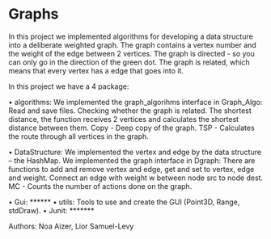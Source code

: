 # Graphs

In this project we implemented algorithms for developing a data structure into a deliberate weighted graph.
The graph contains a vertex number and the weight of the edge between 2 vertices.
The graph is directed - so you can only go in the direction of the green dot.
The graph is related, which means that every vertex has a edge that goes into it.

In this project we have a  4 package:

• algorithms:
      We implemented the graph_algorihms interface in Graph_Algo:
      Read and save files.
      Checking whether the graph is related.
      The shortest distance, the function receives 2 vertices and calculates the shortest distance between them.
      Copy - Deep copy of the graph.
      TSP - Calculates the route through all vertices in the graph.
      
 • DataStructure:
    We implemented the vertex and edge by the data structure – the HashMap.
    We implemented the graph interface in Dgraph:
    There are functions to add and remove vertex and edge,  get and set to vertex, edge and weight.
    Connect an edge with weight w between node src to node dest.
    MC - Counts the number of actions done on the graph.
      
 • Gui:  ******
 • utils:
      Tools to use and create the GUI (Point3D, Range, stdDraw).
 • Junit: *******






Authors: Noa Aizer, Lior Samuel-Levy

